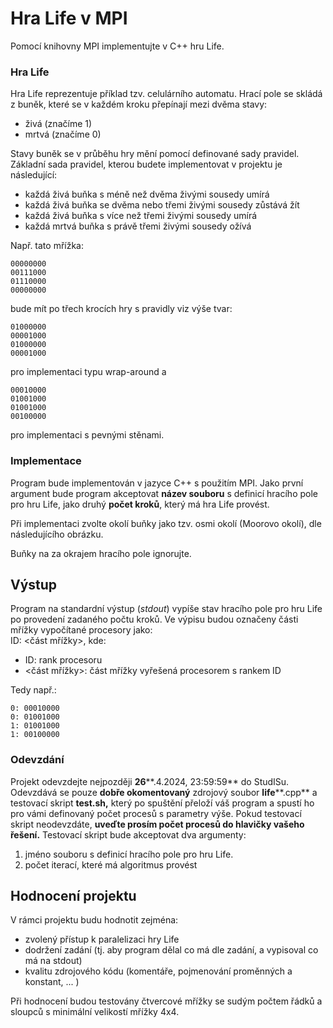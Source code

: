 # Hra Life v MPI

Pomocí knihovny MPI implementujte v C++ hru Life. 

### Hra Life  

Hra Life reprezentuje příklad tzv. celulárního automatu. Hrací pole se skládá
z buněk, které se v každém kroku přepínají mezi dvěma stavy: 

- živá (značíme 1)
- mrtvá (značíme 0)

Stavy buněk se v průběhu hry mění pomocí definované sady pravidel. Základní
sada pravidel, kterou budete implementovat v projektu je následující:

- každá živá buňka s méně než dvěma živými sousedy umírá 
- každá živá buňka se dvěma nebo třemi živými sousedy zůstává žít 
- každá živá buňka s více než třemi živými sousedy umírá 
- každá mrtvá buňka s právě třemi živými sousedy ožívá

Např. tato mřížka: 

```
00000000  
00111000  
01110000  
00000000
```

bude mít po třech krocích hry s pravidly viz výše tvar:

```
01000000   
00001000   
01000000   
00001000
```

pro implementaci typu wrap-around a 

```
00010000   
01001000   
01001000   
00100000
```

pro implementaci s pevnými stěnami.

### Implementace  

Program bude implementován v jazyce C++ s použitím MPI. Jako první argument
bude program akceptovat **název souboru** s definicí hracího pole pro hru Life,
jako druhý **počet kroků**, který má hra Life provést. 

Při implementaci zvolte okolí buňky jako tzv. osmi okolí (Moorovo okolí), dle
následujícího obrázku.

Buňky na za okrajem hracího pole ignorujte.

## Výstup

Program na standardní výstup (_stdout_) vypíše stav hracího pole pro hru Life
po provedení zadaného počtu kroků. Ve výpisu budou označeny části mřížky
vypočítané procesory jako:   
ID: <část mřížky>, kde:

- ID: rank procesoru
- <část mřížky>: část mřížky vyřešená procesorem s rankem ID

Tedy např.:

```
0: 00010000  
0: 01001000  
1: 01001000  
1: 00100000
```

### Odevzdání  

Projekt odevzdejte nejpozději **26****.4.2024, 23:59:59** do StudISu. Odevzdává se pouze **dobře okomentovaný** zdrojový soubor **life****.cpp** a testovací skript **test.sh,** který po spuštění přeloží váš program a spustí ho pro vámi definovaný počet procesů s parametry výše. Pokud testovací skript neodevzdáte, **uveďte prosím počet procesů do hlavičky vašeho řešení.** Testovací skript bude akceptovat dva argumenty:

1. jméno souboru s definicí hracího pole pro hru Life.
2. počet iterací, které má algoritmus provést

## Hodnocení projektu

V rámci projektu budu hodnotit zejména:

- zvolený přístup k paralelizaci hry Life
- dodržení zadání (tj. aby program dělal co má dle zadání, a vypisoval co má na stdout)  
- kvalitu zdrojového kódu (komentáře, pojmenování proměnných a konstant, ... )

Při hodnocení budou testovány čtvercové mřížky se sudým počtem řádků a sloupců s minimální velikostí mřížky 4x4.
